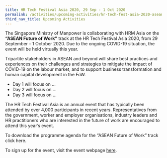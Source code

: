 ```yaml
---
title: HR Tech Festival Asia 2020, 29 Sep - 1 Oct 2020
permalink: /activities/upcoming-activities/hr-tech-fest-asia-2020-asean-fow-track/
third_nav_title: Upcoming Activities
---
```

The Singapore Ministry of Manpower is collaborating with HRM Asia on the **“ASEAN Future of Work”** track at the HR Tech Festival Asia 2020, from 29 September – 1 October 2020. Due to the ongoing COVID-19 situation, the event will be held virtually this year. 

Tripartite stakeholders in ASEAN and beyond will share best practices and experiences on their challenges and strategies to mitigate the impact of COVID-19 on the labour market, and to support business transformation and human capital development in the FoW. 
- Day 1 will focus on ...
- Day 2 will focus on ...
- Day 3 will focus on ...

The HR Tech Festival Asia is an annual event that has typically been attended by over 4,000 participants in recent years. Representatives from the government, worker and employer organisations, industry leaders and HR practitioners who are interested in the future of work are encouraged to attend this year’s event. 

To download the programme agenda for the “ASEAN Future of Work” track click here. 

To sign up for the event, visit the event webpage [here](https://www.hrtechfestivalasia.com/).
